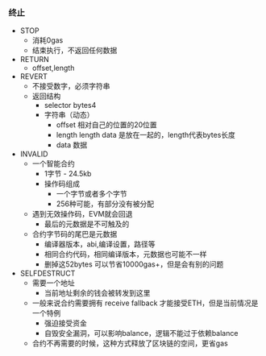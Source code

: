 ### 终止
 - STOP
    - 消耗0gas
    - 结束执行，不返回任何数据
 - RETURN
    - offset,length
 - REVERT
    - 不接受数字，必须字符串
    - 返回结构
       - selector   bytes4
       - 字符串（动态）
          - offset  相对自己的位置的20位置
          - length  length data 是放在一起的，length代表bytes长度
          - data    数据
 - INVALID
    - 一个智能合约
       - 1字节 - 24.5kb
       - 操作码组成
          - 一个字节或者多个字节
          - 256种可能，有部分没有被分配
    - 遇到无效操作码，EVM就会回退
       - 最后的元数据是不可触及的
    - 合约字节码的尾巴是元数据
       - 编译器版本，abi,编译设置，路径等
       - 相同合约代码，相同编译版本，元数据也可能不一样
       - 删掉这52bytes 可以节省10000gas+，但是会有别的问题
 - SELFDESTRUCT
    - 需要一个地址
       - 当前地址剩余的钱会被转发到这里
    - 一般来说合约需要拥有 receive fallback 才能接受ETH，但是当前情况是一个特例
       - 强迫接受资金
       - 自毁安全漏洞，可以影响balance，逻辑不能过于依赖balance
    - 合约不再需要的时候，这种方式释放了区块链的空间，更省gas